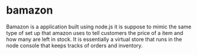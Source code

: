 # bamazon
Bamazon is a application built using node.js it is suppose to mimic the same type of set up that amazon uses to tell customers the price of a item and how many are left in stock.  It is essentially a virtual store that runs in the node console that keeps tracks of orders and inventory.
